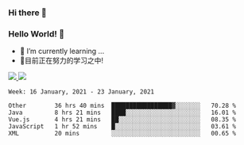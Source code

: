 ### Hi there 👋
### Hello World! 🙌

- 🌱 I’m currently learning ...
- 📖目前正在努力的学习之中!

<a href="https://github.com/anuraghazra/github-readme-stats">
  <img src="https://github-readme-stats.vercel.app/api?username=keyboardWithDream&show_icons=true&repo=github-readme-stats" />
</a>
<a href="https://github.com/anuraghazra/convoychat">
  <img src="https://github-readme-stats.vercel.app/api/top-langs/?username=keyboardWithDream&layout=compact&repo=convoychat" />
</a>



<!--START_SECTION:waka-->
```text
Week: 16 January, 2021 - 23 January, 2021

Other        36 hrs 40 mins  █████████████████▓░░░░░░░   70.28 % 
Java         8 hrs 21 mins   ████░░░░░░░░░░░░░░░░░░░░░   16.01 % 
Vue.js       4 hrs 21 mins   ██░░░░░░░░░░░░░░░░░░░░░░░   08.35 % 
JavaScript   1 hr 52 mins    █░░░░░░░░░░░░░░░░░░░░░░░░   03.61 % 
XML          20 mins         ░░░░░░░░░░░░░░░░░░░░░░░░░   00.65 % 
```
<!--END_SECTION:waka-->
